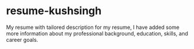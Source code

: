 # resume-kushsingh
My resume with tailored description for my resume, I have added some more information about my professional background, education, skills, and career goals.
